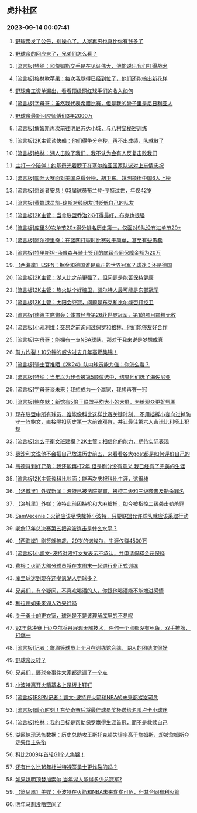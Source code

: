## 虎扑社区 
### 2023-09-14 00:07:41

1. [野球帝发了公告，别操心了。人家再穷也真比你有钱多了](https://bbs.hupu.com/62094938.html)

2. [野球帝的回应来了，兄弟们怎么看？](https://bbs.hupu.com/62095467.html)

3. [[流言板]特纳：和詹姆斯交手是在见证伟大，他能说出我们打得战术](https://bbs.hupu.com/62095022.html)

4. [[流言板]格林吹苹果：每次我觉得已经到位了，他们还能搞出新花样](https://bbs.hupu.com/62093406.html)

5. [野球帝工资单漏出，看看顶级网红球手们的收入如何](https://bbs.hupu.com/62095417.html)

6. [[流言板]字母哥：虽然我代表希腊比赛，但是我的骨子里是尼日利亚人](https://bbs.hupu.com/62093731.html)

7. [野球帝最新回应师傅们3年2000万](https://bbs.hupu.com/62094775.html)

8. [[流言板]詹姆斯再次前往明尼苏达小城，与八村垒秘密训练](https://bbs.hupu.com/62095987.html)

9. [[流言板]2K主管谈快船：他们得争分夺秒，再不出成绩，队就散了](https://bbs.hupu.com/62095148.html)

10. [[流言板]格林：湖人击败了我们，我不认为会有人反复击败我们](https://bbs.hupu.com/62090626.html)

11. [主打一个陪伴！约基奇光着膀子在塞尔维亚国家队派对上忘情庆祝](https://bbs.hupu.com/62090320.html)

12. [[流言板]国际大赛面对美国总得分榜，胡卫东、姚明领衔中国6人上榜](https://bbs.hupu.com/62093765.html)

13. [[流言板]愿逝者安息！03届球员布兰登-亨特过世，年仅42岁](https://bbs.hupu.com/62094886.html)

14. [[流言板]黄蜂球员凯-琼斯对线网友时贬低自己的队友](https://bbs.hupu.com/62093316.html)

15. [[流言板]2K主管：当今联盟乔治2K打得最好，布克也很强](https://bbs.hupu.com/62093707.html)

16. [[流言板]库里39次单节20+得分排名历史第一，仅面对9队没有过单节20+](https://bbs.hupu.com/62090266.html)

17. [[流言板]阿尔德里奇：在篮网打球时比赛过于简单，甚至有些愚蠢](https://bbs.hupu.com/62089403.html)

18. [[流言板]特里斯坦-汤普森与骑士签订的底薪合同保障金额为20万](https://bbs.hupu.com/62095563.html)

19. [【西海岸】ESPN：掘金和德国谁是真正的世界冠军？球迷：还是德国](https://bbs.hupu.com/62091453.html)

20. [[流言板]2K主管：湖人比之前更强了，但问题是能否保持健康](https://bbs.hupu.com/62095215.html)

21. [[流言板]2K主管：热火缺个好控卫，凯尔特人最可能是东部冠军](https://bbs.hupu.com/62094788.html)

22. [[流言板]2K主管：太阳会夺冠，问题是布克和比尔能否打控卫](https://bbs.hupu.com/62094700.html)

23. [[流言板]德篮主席炮轰：体育经费第26获世界冠军，第1的项目颗粒无收](https://bbs.hupu.com/62089182.html)

24. [[流言板]小邓利维：交易之前询问过保罗和格林，他们能够友好合作](https://bbs.hupu.com/62093773.html)

25. [[流言板]字母哥：能拥有一支NBA球队，那对于我来说是梦想成真](https://bbs.hupu.com/62093698.html)

26. [前方炸裂！10分钟的威少过去几年高燃集锦！](https://bbs.hupu.com/62094998.html)

27. [[流言板]骑士官推晒《2K24》队内球员能力值：你怎么看？](https://bbs.hupu.com/62095536.html)

28. [[流言板]特纳：当年以为我会被第5顺位选中，结果他们选了海佐尼亚](https://bbs.hupu.com/62094988.html)

29. [[流言板]字母哥谈未来：我想成为一个赢家，我想再夺一冠](https://bbs.hupu.com/62095716.html)

30. [[流言板]鲍尔默：新馆有5倍于联盟平均大小的大屏，为给观众更好氛围](https://bbs.hupu.com/62089759.html)

31. [现在联盟中所有球员，谁能像科比这样比赛关键时刻， 不用挡拆小变向过掉防守一阵鲍文，直接隔扣历史第一大前锋邓肯，并让最佳第六人吉诺比利搭上犯规](https://bbs.hupu.com/62095210.html)

32. [[流言板]怎么平衡文班建模？2K主管：相信他的能力，期待实际表现](https://bbs.hupu.com/62095288.html)

33. [奥沙利文说他不会把自己放进历史前五，来看看各大goat都是如何评价自己的](https://bbs.hupu.com/62093873.html)

34. [韦德背刺好兄弟：我还能再打2年 但是刷分没有意义 我已经有了完美的生涯](https://bbs.hupu.com/62095532.html)

35. [[流言板]2K主管谈科比封面：能再次庆祝科比生涯，这很棒](https://bbs.hupu.com/62094556.html)

36. [【洛城里】外媒新闻：波特已被法院提审，被控二级和三级袭击及勒杀罪名](https://bbs.hupu.com/62086697.html)

37. [【洛城里】外媒：波特此前因持枪和大麻被捕，如今被指控二级袭击勒杀罪](https://bbs.hupu.com/62090441.html)

38. [SamVecenie：火箭应该尽快裁掉小波特，只要联盟允许球队就应该采取行动](https://bbs.hupu.com/62094114.html)

39. [老詹17年总决赛第五把这波连击是什么水平？](https://bbs.hupu.com/62096066.html)

40. [【西海岸】刚签就被裁，29岁的诺埃尔，生涯仅赚4500万](https://bbs.hupu.com/62090038.html)

41. [[流言板]小凯文-波特对殴打女友表示不承认，并申请保释金获保释](https://bbs.hupu.com/62087091.html)

42. [费根：火箭大部分球员将在本周末一起进行非正式训练](https://bbs.hupu.com/62095157.html)

43. [库里球迷到现在还嘲讽湖人罚球多？](https://bbs.hupu.com/62096090.html)

44. [兄弟们，有个疑问，不喜欢喝酒的人，你跟他喝酒能不能增进感情](https://bbs.hupu.com/62095779.html)

45. [利拉德如果来湖人效果好吗](https://bbs.hupu.com/62095071.html)

46. [关于勇士的更衣室，球迷是不是该理解库里的不易呢](https://bbs.hupu.com/62095756.html)

47. [92年总决赛上迈克尔乔丹展现无解技术，任何一个点都没有死角，双手摊牌，打爆一](https://bbs.hupu.com/62087319.html)

48. [[流言板]记者：詹眉等球员上个月在训练馆合练，湖人的团结度很好](https://bbs.hupu.com/62087722.html)

49. [野球帝反转？](https://bbs.hupu.com/62095378.html)

50. [兄弟们，野球帝事件大家都遗漏了一个点](https://bbs.hupu.com/62096196.html)

51. [小波特离开火箭基本上是板上钉钉](https://bbs.hupu.com/62094730.html)

52. [[流言板]ESPN记者：凯文-波特在火箭和NBA的未来都岌岌可危](https://bbs.hupu.com/62087084.html)

53. [[流言板]暖心时刻！东契奇赛后将最佳球员奖杯送给名叫卢卡小球迷](https://bbs.hupu.com/62095699.html)

54. [[流言板]格林：我的目标是帮助保罗赢得生涯首冠，而不是救赎自己](https://bbs.hupu.com/62087058.html)

55. [湖区惊现恐怖数据：历史总助攻王斯托克顿失误率高于詹姆斯，却被詹姆斯夺走失误王头衔](https://bbs.hupu.com/62095671.html)

56. [科比2009年首轮G1个人集锦！](https://bbs.hupu.com/62093756.html)

57. [还有什么比16年杜兰特裸签勇士更炸裂的吗？](https://bbs.hupu.com/62092763.html)

58. [如果姚明顶替加索尔,当年湖人能得多少总冠军?](https://bbs.hupu.com/62095318.html)

59. [【篮凤凰】美媒：小波特在火箭和NBA未来岌岌可危，但其合同有利火箭](https://bbs.hupu.com/62089892.html)

60. [明年马刺没啥空间了](https://bbs.hupu.com/62094840.html)

